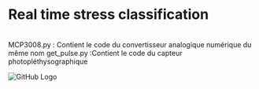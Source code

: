 # Real time stress classification
<br/>
MCP3008.py : Contient le code du convertisseur analogique numérique du même nom
get_pulse.py :Contient le code du capteur photopléthysographique



![GitHub Logo](/images/schéma_final.png)
